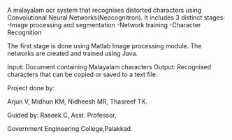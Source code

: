A malayalam ocr system that recognises distorted characters using Convolutional Neural Networks(Neocognitron). It includes 3 distinct stages: -Image processing and segmentation -Network training -Character Recognition

The first stage is done using Matlab Image processing module. The networks are created and trained using Java.

Input: Document containing Malayalam characters Output: Recognised characters that can be copied or saved to a text file.

Project done by:

Arjun V, Midhun KM, Nidheesh MR, Thasreef TK.

Guided by: Raseek C, Asst. Professor,

Government Engineering College,Palakkad.
